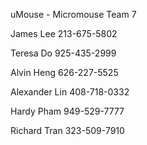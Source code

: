 uMouse  -  Micromouse Team 7  

James Lee 213-675-5802  

Teresa Do 925-435-2999  

Alvin Heng 626-227-5525  

Alexander Lin 408-718-0332  

Hardy Pham 949-529-7777  

Richard Tran 323-509-7910
